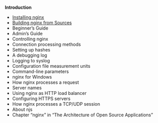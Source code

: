 **Introduction**

- [Installing nginx](001.Installing%20nginx.md)
- [Building nginx from Sources](002.building%20nginx%20from%20source.md)
- Beginner’s Guide
- Admin’s Guide
- Controlling nginx
- Connection processing methods
- Setting up hashes
- A debugging log
- Logging to syslog
- Configuration file measurement units
- Command-line parameters
- nginx for Windows
- How nginx processes a request
- Server names
- Using nginx as HTTP load balancer
- Configuring HTTPS servers
- How nginx processes a TCP/UDP session
- About njs
- Chapter “nginx” in “The Architecture of Open Source Applications”
